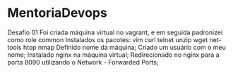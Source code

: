 # MentoriaDevops 
Desafio 01
Foi criada máquina virtual no vagrant, e em seguida padronizei como role common
Instalados os pacotes:
vim
curl
telnet
unzip
wget
net-tools
htop
nmap
Definido nome da máquina;
Criado um usuário com o meu nome;
Instalado nginx na máquina virtual;
Redirecionado no nginx para a porta 8090 utilizando o Network - Forwarded Ports;

